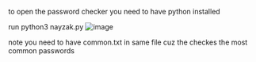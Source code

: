 to open the password checker you need to have python installed
  
run python3 nayzak.py 
![image](https://github.com/user-attachments/assets/f5140361-29b2-441d-a052-a9bbc12028eb)


note you need to have common.txt in same file cuz  the checkes the most common passwords 
